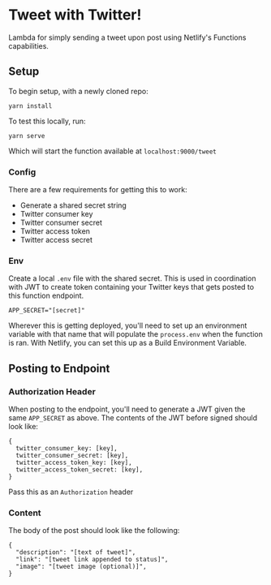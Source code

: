 # Tweet with Twitter!

Lambda for simply sending a tweet upon post using Netlify's Functions capabilities.

## Setup

To begin setup, with a newly cloned repo:
```
yarn install
```

To test this locally, run:
```
yarn serve
```
Which will start the function available at `localhost:9000/tweet`

### Config
There are a few requirements for getting this to work:
 - Generate a shared secret string
 - Twitter consumer key
 - Twitter consumer secret
 - Twitter access token
 - Twitter access secret

### Env
Create a local `.env` file with the shared secret. This is used in coordination with JWT to create token containing your Twitter keys that gets posted to this function endpoint.

```
APP_SECRET="[secret]"
```

Wherever this is getting deployed, you'll need to set up an environment variable with that name that will populate the `process.env` when the function is ran. With Netlify, you can set this up as a Build Environment Variable.

## Posting to Endpoint

### Authorization Header
When posting to the endpoint, you'll need to generate a JWT given the same `APP_SECRET` as above. The contents of the JWT before signed should look like:
```
{
  twitter_consumer_key: [key],
  twitter_consumer_secret: [key],
  twitter_access_token_key: [key],
  twitter_access_token_secret: [key],
}
```

Pass this as an `Authorization` header

### Content
The body of the post should look like the following:
```
{
  "description": "[text of tweet]",
  "link": "[tweet link appended to status]",
  "image": "[tweet image (optional)]",
}
```